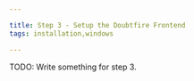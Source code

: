 ```yaml
---

title: Step 3 - Setup the Doubtfire Frontend
tags: installation,windows

---
```


TODO: Write something for step 3.
